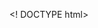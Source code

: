 <! DOCTYPE html> 
<html lang="rtl" lang="en"> 
<head> 
<title >مريم العبدلي </ title>
<meta char set="UTF-8" />
</head>
< body > 
<hl/> العاب جماعيه</hl>
<ol/> 
<li> كرة القدم </li>
</li> كرة السله</li>
<li> كرة اليد </li>
<li> كريكيت</li>
<ol> 
</body>
</html> 
